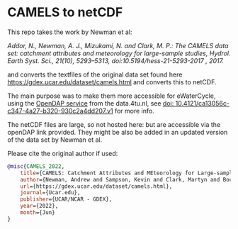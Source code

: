 # CAMELS to netCDF

This repo takes the work by Newman et al: 

_Addor, N., Newman, A. J., Mizukami, N. and Clark, M. P.: The CAMELS data set: catchment attributes and meteorology for large-sample studies, Hydrol. Earth Syst. Sci., 21(10), 5293–5313, doi:10.5194/hess-21-5293-2017 , 2017._ 

and converts the textfiles of the original data set found here https://gdex.ucar.edu/dataset/camels.html and converts this to netCDF.

The main purpose was to make them more accessible for eWaterCycle, using the [OpenDAP service](https://opendap.4tu.nl/thredds/catalog/data2/djht/ca13056c-c347-4a27-b320-930c2a4dd207/1/catalog.html) from the data.4tu.nl, see [doi: 10.4121/ca13056c-c347-4a27-b320-930c2a4dd207.v1](https://doi.org/10.4121/ca13056c-c347-4a27-b320-930c2a4dd207.v1) for more info. 

The netCDF files are large, so not hosted here: but are accessible via the openDAP link provided. They might be also be added in an updated version of the data set by Newman et al. 

Please cite the original author if used: 

```bib 
@misc{CAMELS_2022,
    title={CAMELS: Catchment Attributes and MEteorology for Large-sample Studies}
    author={Newman, Andrew and Sampson, Kevin and Clark, Martyn and Bock, A. and Viger, R. J. and Blodgett, D. and Addor, N. and Mizukami, M.}
    url={https://gdex.ucar.edu/dataset/camels.html}, 
    journal={Ucar.edu}, 
    publisher={UCAR/NCAR - GDEX}, 
    year={2022}, 
    month={Jun} 
}
```
